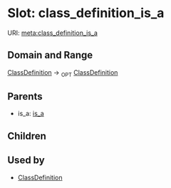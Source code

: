 
# Slot: class_definition_is_a




URI: [meta:class_definition_is_a](https://w3id.org/biolink/biolinkml/meta/class_definition_is_a)


## Domain and Range

[ClassDefinition](ClassDefinition.md) ->  <sub>OPT</sub> [ClassDefinition](ClassDefinition.md)

## Parents

 *  is_a: [is_a](is_a.md)

## Children


## Used by

 * [ClassDefinition](ClassDefinition.md)
